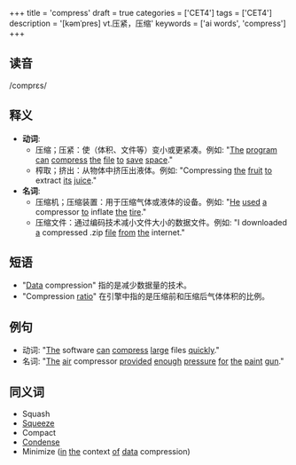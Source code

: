 +++
title = 'compress'
draft = true
categories = ['CET4']
tags = ['CET4']
description = '[kəmˈpres] vt.压紧，压缩'
keywords = ['ai words', 'compress']
+++

## 读音
/comprɛs/

## 释义
- **动词**: 
    - 压缩；压紧：使（体积、文件等）变小或更紧凑。例如: "[The](/post/the/) [program](/post/program/) [can](/post/can/) [compress](/post/compress/) [the](/post/the/) [file](/post/file/) [to](/post/to/) [save](/post/save/) [space](/post/space/)."
    - 榨取；挤出：从物体中挤压出液体。例如: "Compressing [the](/post/the/) [fruit](/post/fruit/) [to](/post/to/) extract [its](/post/its/) [juice](/post/juice/)."
- **名词**:
    - 压缩机；压缩装置：用于压缩气体或液体的设备。例如: "[He](/post/he/) [used](/post/used/) [a](/post/a/) compressor [to](/post/to/) inflate [the](/post/the/) [tire](/post/tire/)."
    - 压缩文件：通过编码技术减小文件大小的数据文件。例如: "I downloaded [a](/post/a/) compressed .zip [file](/post/file/) [from](/post/from/) [the](/post/the/) internet."

## 短语
- "[Data](/post/data/) compression" 指的是减少数据量的技术。
- "Compression [ratio](/post/ratio/)" 在引擎中指的是压缩前和压缩后气体体积的比例。

## 例句
- 动词: "[The](/post/the/) software [can](/post/can/) [compress](/post/compress/) [large](/post/large/) files [quickly](/post/quickly/)."
- 名词: "[The](/post/the/) [air](/post/air/) compressor [provided](/post/provided/) [enough](/post/enough/) [pressure](/post/pressure/) [for](/post/for/) [the](/post/the/) [paint](/post/paint/) [gun](/post/gun/)."

## 同义词
- Squash
- [Squeeze](/post/squeeze/)
- Compact
- [Condense](/post/condense/)
- Minimize ([in](/post/in/) [the](/post/the/) context [of](/post/of/) [data](/post/data/) compression)
